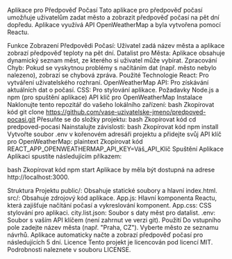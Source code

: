 Aplikace pro Předpověď Počasí
Tato aplikace pro předpověď počasí umožňuje uživatelům zadat město a zobrazit předpověď počasí na pět dní dopředu. Aplikace využívá API OpenWeatherMap a byla vytvořena pomocí Reactu.

Funkce
Zobrazení Předpovědi Počasí: Uživatel zadá název města a aplikace zobrazí předpověď teploty na pět dní.
Datalist pro Města: Aplikace obsahuje dynamický seznam měst, ze kterého si uživatel může vybírat.
Zpracování Chyb: Pokud se vyskytnou problémy s načítáním dat (např. město nebylo nalezeno), zobrazí se chybová zpráva.
Použité Technologie
React: Pro vytváření uživatelského rozhraní.
OpenWeatherMap API: Pro získávání aktuálních dat o počasí.
CSS: Pro stylování aplikace.
Požadavky
Node.js a npm (pro spuštění aplikace)
API klíč pro OpenWeatherMap
Instalace
Naklonujte tento repozitář do vašeho lokálního zařízení:
bash
Zkopírovat kód
git clone https://github.com/vase-uzivatelske-jmeno/predpoved-pocasi.git
Přesuňte se do složky projektu:
bash
Zkopírovat kód
cd predpoved-pocasi
Nainstalujte závislosti:
bash
Zkopírovat kód
npm install
Vytvořte soubor .env v kořenovém adresáři projektu a přidejte svůj API klíč pro OpenWeatherMap:
plaintext
Zkopírovat kód
REACT_APP_OPENWEATHERMAP_API_KEY=Váš_API_Klíč
Spuštění Aplikace
Aplikaci spustíte následujícím příkazem:

bash
Zkopírovat kód
npm start
Aplikace by měla být dostupná na adrese http://localhost:3000.

Struktura Projektu
public/: Obsahuje statické soubory a hlavní index.html.
src/: Obsahuje zdrojový kód aplikace.
App.js: Hlavní komponenta Reactu, která zajišťuje načítání počasí a vykreslování komponent.
App.css: CSS stylování pro aplikaci.
city.list.json: Soubor s daty měst pro datalist.
.env: Soubor s vaším API klíčem (není zahrnut ve verzi git).
Použití
Do vstupního pole zadejte název města (např. "Praha, CZ").
Vyberte město ze seznamu návrhů.
Aplikace automaticky načte a zobrazí předpověď počasí pro následujících 5 dní.
Licence
Tento projekt je licencován pod licencí MIT. Podrobnosti naleznete v souboru LICENSE.
